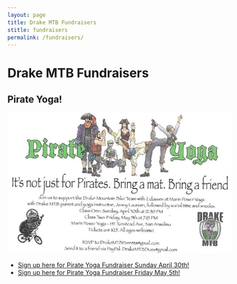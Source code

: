 ```yaml
---
layout: page
title: Drake MTB Fundraisers
stitle: fundraisers
permalink: /fundraisers/
---
```

# Drake MTB Fundraisers

## Pirate Yoga!

![pirate yoga](../images/pirate_yoga.jpg)

* [Sign up here for Pirate Yoga Fundraiser Sunday April 30th!](https://docs.google.com/forms/d/e/1FAIpQLSfoV6tbI3qyF1tetb1Sgf9rPhro-aB6FQSnPcZr3qZmXXlj_A/viewform?usp=sf_link)
* [Sign up here for Pirate Yoga Fundraiser Friday May 5th!](https://docs.google.com/forms/d/e/1FAIpQLSeKEV5QaT8M5qOI2QhDeP2H_vC0EfY6ZSP0hsepyj8-k5FaHQ/viewform?usp=sf_link)

